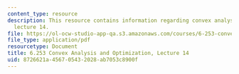 ```yaml
---
content_type: resource
description: This resource contains information regarding convex analysis and optimization,
  lecture 14.
file: https://ol-ocw-studio-app-qa.s3.amazonaws.com/courses/6-253-convex-analysis-and-optimization-spring-2012/8726621a456705432028ab7053c8900f_MIT6_253S12_lec14.pdf
file_type: application/pdf
resourcetype: Document
title: 6.253 Convex Analysis and Optimization, Lecture 14
uid: 8726621a-4567-0543-2028-ab7053c8900f
---
```


